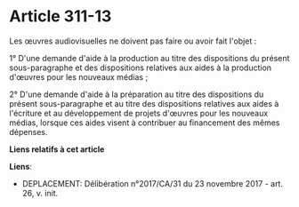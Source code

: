 # Article 311-13

Les œuvres audiovisuelles ne doivent pas faire ou avoir fait l'objet :

1° D'une demande d'aide à la production au titre des dispositions du présent sous-paragraphe et des dispositions relatives
aux aides à la production d'œuvres pour les nouveaux médias ;

2° D'une demande d'aide à la préparation au titre des dispositions du présent sous-paragraphe et au titre des dispositions
relatives aux aides à l'écriture et au développement de projets d'œuvres pour les nouveaux médias, lorsque ces aides visent à
contribuer au financement des mêmes dépenses.

**Liens relatifs à cet article**

**Liens**:

  - DEPLACEMENT: Délibération n°2017/CA/31 du 23 novembre 2017 - art. 26, v. init.
